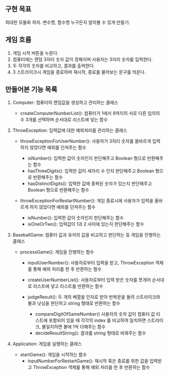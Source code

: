 ## 구현 목표

최대한 모듈화 하자. 
변수명, 함수명 누구든지 알아볼 수 있게 만들기.


## 게임 흐름

1. 게임 시작 버튼을 누른다.
2. 컴퓨터에는 랜덤 3자리 숫자 값이 정해지며 사용자는 3자리 숫자를 입력한다.
3. 두 각각의 숫자를 비교하고, 결과를 출력한다.
4. 3 스트라이크시 게임을 종료하며 재시작, 종료를 물어보는 문구를 띄운다.

## 만들어본 기능 목록

1. Computer: 컴퓨터의 랜덤값을 생성하고 관리하는 클래스
    * createComputerNumberList(): 컴퓨터가 1에서 9까지의 서로 다른 임의의 수 3개를 선택하며 순서대로 리스트에 넣는 함수

2. ThrowException: 입력값에 대한 예외처리를 관리하는 클래스
    * throwExceptionForUserNumber(): 사용자가 3자리 숫자를 올바르게 입력하지 않았다면 예외를 던져주는 함수
        * isNumber(): 입력한 값이 숫자인지 판단해주고 Boolean 형으로 반환해주는 함수
        * hasThreeDigits(): 입력한 값이 세자리 수 인지 판단해주고 Boolean 형으로 반환해주는 함수
        * hasDistinctDigits(): 입력한 값에 중복된 숫자가 있는지 판단해주고 Boolean 형으로 반환해주는 함수
      
    * throwExceptionForRestartNumber(): 게임 종료시에 사용자가 입력을 올바르게 하지 않았다면 예외를 던져주는 함수
        * isNumber(): 입력한 값이 숫자인지 판단해주는 함수
        * isOneOrTwo(): 입력값이 1과 2 사이에 있는지 판단해주는 함수
      
3. BaseballGame: 컴퓨터 값과 유저의 값을 비교하고 판단하는 등 게임을 진행하는 클래스
    * processGame(): 게임을 진행하는 함수
       * inputUserNumber(): 사용자로부터 입력을 받고, ThrowException 객체를 통해 예외 처리를 한 후 반환하는 함수
       * createUserNumberList(): 사용자로부터 입력 받은 숫자를 쪼개어 순서대로 리스트에 넣고 리스트를 반환하는 함수
       
       * judgeResult(): 두 개의 배열을 인자로 받아 반복문을 돌려 스트라이크와 볼과 낫싱을 판단하고 string 형태로 반환하는 함수
           * compareDigitOfSameNumber() 사용자의 숫자 값이 컴퓨터 값 리스트에 포함되어 있을 때 각각의 index 를 비교하여 일치하면 스트라이크, 불일치하면 볼에 1씩 더해주는 함수
           * decideResultString(): 결과를 string 형태로 바꿔주는 함수
      
4. Application: 게임을 실행하는 클래스
    * startGame(): 게임을 시작하는 함수
       * inputNumberForRestartGame(): 재시작 혹은 종료를 위한 값을 입력받고 ThrowException 객체를 통해 예외 처리를 한 후 반환하는 함수
           




